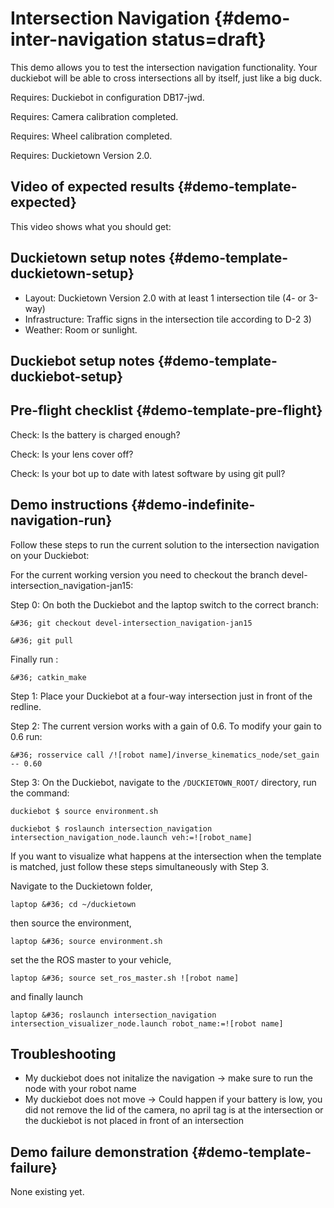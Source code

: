 # Intersection Navigation  {#demo-inter-navigation status=draft}

This demo allows you to test the intersection navigation functionality. Your duckiebot will be able to cross intersections all by itself, just like a big duck.

<div class='requirements' markdown="1">

Requires: Duckiebot in configuration DB17-jwd.

Requires: Camera calibration completed.

Requires: Wheel calibration completed.

Requires: Duckietown Version 2.0.

</div>

## Video of expected results {#demo-template-expected}

This video shows what you should get:

## Duckietown setup notes {#demo-template-duckietown-setup}

* Layout: Duckietown Version 2.0 with at least 1 intersection tile (4- or 3-way)
* Infrastructure: Traffic signs in the intersection tile according to D-2 3)
* Weather: Room or sunlight.

## Duckiebot setup notes {#demo-template-duckiebot-setup}




## Pre-flight checklist {#demo-template-pre-flight}

Check: Is the battery is charged enough?

Check: Is your lens cover off?

Check: Is your bot up to date with latest software by using git pull?




## Demo instructions {#demo-indefinite-navigation-run}

Follow these steps to run the current solution to the intersection navigation on your Duckiebot:

For the current working version you need to checkout the branch devel-intersection_navigation-jan15:

Step 0: On both the Duckiebot and the laptop switch to the correct branch:

	&#36; git checkout devel-intersection_navigation-jan15
	
	&#36; git pull
	
Finally run : 

	&#36; catkin_make

Step 1: Place your Duckiebot at a four-way intersection just in front of the redline.

Step 2: The current version works with a gain of 0.6. To modify your gain to 0.6 run:

    &#36; rosservice call /![robot name]/inverse_kinematics_node/set_gain -- 0.60

Step 3: On the Duckiebot, navigate to the `/DUCKIETOWN_ROOT/` directory, run the command:
		
	duckiebot $ source environment.sh
    
    duckiebot $ roslaunch intersection_navigation intersection_navigation_node.launch veh:=![robot_name]

If you want to visualize what happens at the intersection when the template is matched, just follow these steps simultaneously with Step 3.

Navigate to the Duckietown folder,

    laptop &#36; cd ~/duckietown

then source the environment,

    laptop &#36; source environment.sh

set the the ROS master to your vehicle,

   	laptop &#36; source set_ros_master.sh ![robot name]

and finally launch 

    laptop &#36; roslaunch intersection_navigation intersection_visualizer_node.launch robot_name:=![robot name]


## Troubleshooting

* My duckiebot does not initalize the navigation -> make sure to run the node with your robot name
* My duckiebot does not move -> Could happen if your battery is low, you did not remove the lid of the camera, no april tag is at the intersection or the duckiebot is not placed in front of an intersection


## Demo failure demonstration {#demo-template-failure}
None existing yet. 


